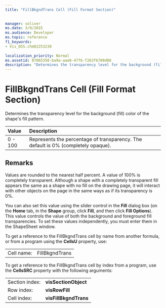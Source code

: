 ```yaml
---
title: "FillBkgndTrans Cell (Fill Format Section)"
 
 
manager: soliver
ms.date: 3/9/2015
ms.audience: Developer
ms.topic: reference
f1_keywords:
- Vis_DSS.chm82253230
 
localization_priority: Normal
ms.assetid: 87065350-ba9a-aae8-47f6-f263f6700d08
description: "Determines the transparency level for the background (fill) color of the shape's fill pattern."
---
```


# FillBkgndTrans Cell (Fill Format Section)

Determines the transparency level for the background (fill) color of the shape's fill pattern.
  
|**Value**|**Description**|
|:-----|:-----|
|0 - 100  <br/> |Represents the percentage of transparency. The default is 0% (completely opaque).  <br/> |
   
## Remarks

Values are rounded to the nearest half percent. A value of 100% is completely transparent. Although a shape with a completely transparent fill appears the same as a shape with no fill on the drawing page, it will interact with other objects on the page in the same ways as if its transparency is 0%.
  
You can also set this value using the slider control in the **Fill** dialog box (on the **Home** tab, in the **Shape** group, click **Fill**, and then click **Fill Options**). This value controls the value of both the background and foreground fill transparencies. To set these values independently, you must enter them in the ShapeSheet window.
  
To get a reference to the FillBkgndTrans cell by name from another formula, or from a program using the **CellsU** property, use: 
  
|||
|:-----|:-----|
|Cell name:  <br/> |FillBkgndTrans  <br/> |
   
To get a reference to the FillBkgndTrans cell by index from a program, use the **CellsSRC** property with the following arguments: 
  
|||
|:-----|:-----|
|Section index:  <br/> |**visSectionObject** <br/> |
|Row index:  <br/> |**visRowFill** <br/> |
|Cell index:  <br/> |**visFillBkgndTrans** <br/> |
   

